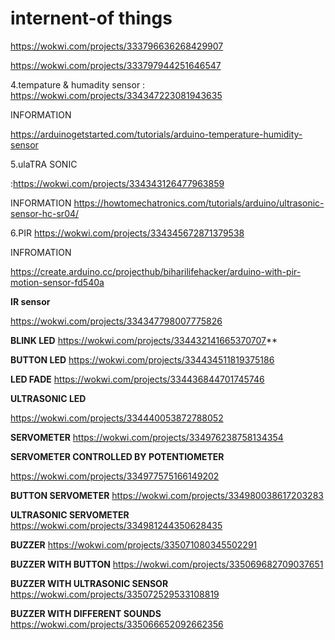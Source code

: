 # internent-of things
https://wokwi.com/projects/333796636268429907

https://wokwi.com/projects/333797944251646547

4.tempature & humadity sensor :
https://wokwi.com/projects/334347223081943635

INFORMATION

https://arduinogetstarted.com/tutorials/arduino-temperature-humidity-sensor

5.ulaTRA SONIC

:https://wokwi.com/projects/334343126477963859

INFORMATION
https://howtomechatronics.com/tutorials/arduino/ultrasonic-sensor-hc-sr04/

6.PIR
https://wokwi.com/projects/334345672871379538

INFROMATION

https://create.arduino.cc/projecthub/biharilifehacker/arduino-with-pir-motion-sensor-fd540a

**IR sensor**

https://wokwi.com/projects/334347798007775826

**BLINK LED**
https://wokwi.com/projects/334432141665370707**

**BUTTON LED**
https://wokwi.com/projects/334434511819375186

**LED FADE**
https://wokwi.com/projects/334436844701745746

**ULTRASONIC LED**

https://wokwi.com/projects/334440053872788052

**SERVOMETER**
https://wokwi.com/projects/334976238758134354


**SERVOMETER CONTROLLED BY POTENTIOMETER**

https://wokwi.com/projects/334977575166149202

**BUTTON SERVOMETER**
https://wokwi.com/projects/334980038617203283

**ULTRASONIC SERVOMETER**
https://wokwi.com/projects/334981244350628435

**BUZZER**
https://wokwi.com/projects/335071080345502291

**BUZZER WITH BUTTON**
https://wokwi.com/projects/335069682709037651

**BUZZER WITH ULTRASONIC SENSOR**
https://wokwi.com/projects/335072529533108819

**BUZZER WITH DIFFERENT SOUNDS**
https://wokwi.com/projects/335066652092662356
